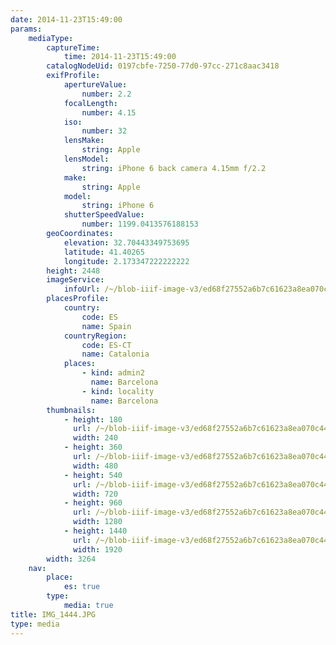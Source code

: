 ```yaml
---
date: 2014-11-23T15:49:00
params:
    mediaType:
        captureTime:
            time: 2014-11-23T15:49:00
        catalogNodeUid: 0197cbfe-7250-77d0-97cc-271c8aac3418
        exifProfile:
            apertureValue:
                number: 2.2
            focalLength:
                number: 4.15
            iso:
                number: 32
            lensMake:
                string: Apple
            lensModel:
                string: iPhone 6 back camera 4.15mm f/2.2
            make:
                string: Apple
            model:
                string: iPhone 6
            shutterSpeedValue:
                number: 1199.0413576188153
        geoCoordinates:
            elevation: 32.70443349753695
            latitude: 41.40265
            longitude: 2.173347222222222
        height: 2448
        imageService:
            infoUrl: /~/blob-iiif-image-v3/ed68f27552a6b7c61623a8ea070c4412c658b2d4269ed5091ed8b762b719cf14/info.json
        placesProfile:
            country:
                code: ES
                name: Spain
            countryRegion:
                code: ES-CT
                name: Catalonia
            places:
                - kind: admin2
                  name: Barcelona
                - kind: locality
                  name: Barcelona
        thumbnails:
            - height: 180
              url: /~/blob-iiif-image-v3/ed68f27552a6b7c61623a8ea070c4412c658b2d4269ed5091ed8b762b719cf14/full/240%2C180/0/default.jpg
              width: 240
            - height: 360
              url: /~/blob-iiif-image-v3/ed68f27552a6b7c61623a8ea070c4412c658b2d4269ed5091ed8b762b719cf14/full/480%2C360/0/default.jpg
              width: 480
            - height: 540
              url: /~/blob-iiif-image-v3/ed68f27552a6b7c61623a8ea070c4412c658b2d4269ed5091ed8b762b719cf14/full/720%2C540/0/default.jpg
              width: 720
            - height: 960
              url: /~/blob-iiif-image-v3/ed68f27552a6b7c61623a8ea070c4412c658b2d4269ed5091ed8b762b719cf14/full/1280%2C960/0/default.jpg
              width: 1280
            - height: 1440
              url: /~/blob-iiif-image-v3/ed68f27552a6b7c61623a8ea070c4412c658b2d4269ed5091ed8b762b719cf14/full/1920%2C1440/0/default.jpg
              width: 1920
        width: 3264
    nav:
        place:
            es: true
        type:
            media: true
title: IMG_1444.JPG
type: media
---
```

